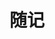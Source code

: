 ---
title: 随记

albums: [
        ["http://songxj01.gitee.io/image/photography/随记/suiji_秋银杏.webp", "秋"],
		["http://songxj01.gitee.io/image/photography/随记/suiji_1.webp", "重庆-北仓"],
        ["http://songxj01.gitee.io/image/photography/随记/suiji_2.webp", "及时行乐"],
        ["http://songxj01.gitee.io/image/photography/随记/suiji_3.webp", "生命"],
        ["http://songxj01.gitee.io/image/photography/随记/suiji_4.webp", "重庆-鲤鱼池"],
        ["http://songxj01.gitee.io/image/photography/随记/suiji_5.webp", "DIY小蛋糕"],
        ["http://songxj01.gitee.io/image/photography/随记/suiji_6.webp", "重庆-红酒小镇"],
        ["http://songxj01.gitee.io/image/photography/随记/suiji_7.webp", "重庆-红酒小镇"],
	]
---